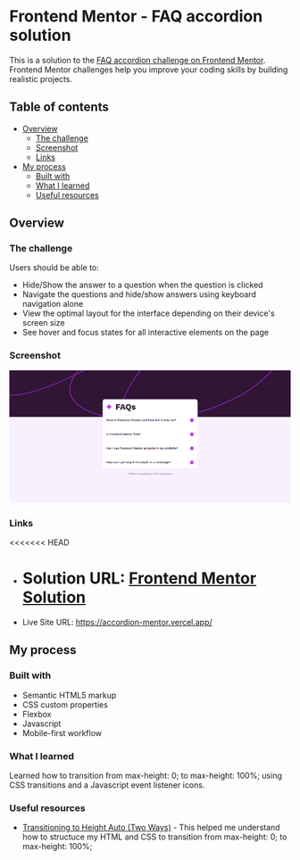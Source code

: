 # Frontend Mentor - FAQ accordion solution

This is a solution to the [FAQ accordion challenge on Frontend Mentor](https://www.frontendmentor.io/challenges/faq-accordion-wyfFdeBwBz). Frontend Mentor challenges help you improve your coding skills by building realistic projects.

## Table of contents

- [Overview](#overview)
  - [The challenge](#the-challenge)
  - [Screenshot](#screenshot)
  - [Links](#links)
- [My process](#my-process)
  - [Built with](#built-with)
  - [What I learned](#what-i-learned)
  - [Useful resources](#useful-resources)

## Overview

### The challenge

Users should be able to:

- Hide/Show the answer to a question when the question is clicked
- Navigate the questions and hide/show answers using keyboard navigation alone
- View the optimal layout for the interface depending on their device's screen size
- See hover and focus states for all interactive elements on the page

### Screenshot

![](./screenshot.png)

### Links

<<<<<<< HEAD

- # Solution URL: [Frontend Mentor Solution](https://www.frontendmentor.io/solutions/faq-accordion---transitioning-heights-with-css-and-js-UB-jegabOB)

- Live Site URL: https://accordion-mentor.vercel.app/

## My process

### Built with

- Semantic HTML5 markup
- CSS custom properties
- Flexbox
- Javascript
- Mobile-first workflow

### What I learned

Learned how to transition from max-height: 0; to max-height: 100%; using CSS transitions and a Javascript event listener icons.

### Useful resources

- [Transitioning to Height Auto (Two Ways)](https://keithjgrant.com/posts/2023/04/transitioning-to-height-auto/) - This helped me understand how to structuce my HTML and CSS to transition from max-height: 0; to max-height: 100%;
